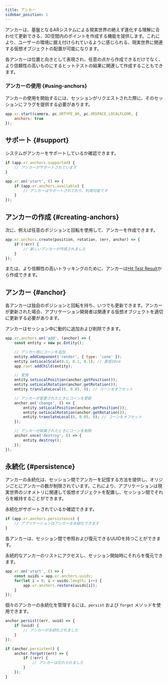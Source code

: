 ```yaml
---
title: アンカー
sidebar_position: 1
---
```


アンカーは、基盤となるARシステムによる現実世界の絶えず進化する理解に合わせて更新できる、3D空間内のポイントを作成する機能を提供します。これにより、ユーザーの環境に据え付けられているように感じられる、現実世界に関連する仮想オブジェクトの配置が可能になります。

各アンカーは位置と向きとして表現され、任意の点から作成できるだけでなく、より信頼性の高いものにするヒットテストの結果に関連して作成することもできます。

### アンカーの使用 {#using-anchors}

アンカーの使用を開始するには、セッションがリクエストされた際に、そのセッションにフラグを提供する必要があります。

```javascript
app.xr.start(camera, pc.XRTYPE_AR, pc.XRSPACE_LOCALFLOOR, {
    anchors: true
});
```

## サポート {#support}

システムがアンカーをサポートしているか確認できます。

```javascript
if (app.xr.anchors.supported) {
    // アンカーがサポートされています
}

app.xr.on('start', () => {
    if (app.xr.anchors.available) {
        // アンカーはサポートされており、利用可能です
    }
});
```

## アンカーの作成 {#creating-anchors}

次に、例えば任意のポジションと回転を使用して、アンカーを作成できます。

```javascript
app.xr.anchors.create(position, rotation, (err, anchor) => {
    if (!err) {
        // 新しいアンカーが作成されました
    }
});
```

または、より信頼性の高いトラッキングのために、アンカーは[Hit Test Result][1]から作成できます。

## アンカー {#anchor}

各アンカーは独自のポジションと回転を持ち、いつでも更新できます。アンカーが更新された場合、アプリケーション開発者は関連する仮想オブジェクトを適切に更新する必要があります。

アンカーはセッション中に動的に追加および削除できます。

```javascript
app.xr.anchors.on('add', (anchor) => {
    const entity = new pc.Entity();

    // アンカー用にコーンを追加
    entity.addComponent('render', { type: 'cone' });
    entity.setLocalScale(0.1, 0.1, 0.1); // 直径10cm
    app.root.addChild(entity);

    // 変換
    entity.setLocalPosition(anchor.getPosition());
    entity.setLocalRotation(anchor.getRotation());
    entity.translateLocal(0, 0.05, 0); // コーンをオフセット

    // アンカーが変更されたときにコーンを更新
    anchor.on('change', () => {
        entity.setLocalPosition(anchor.getPosition());
        entity.setLocalRotation(anchor.getRotation());
        entity.translateLocal(0, 0.05, 0); // コーンをオフセット
    });

    // アンカーが破棄されたときにコーンを削除
    anchor.once('destroy', () => {
        entity.destroy();
    });
});
```

## 永続化 {#persistence}

アンカーの永続化は、セッション間でアンカーを記憶する方法を提供し、オリジンごとにアンカーの数が制限されています。これにより、アプリケーションは現実世界のジオメトリに関連して仮想オブジェクトを配置し、セッション間でそれらを維持することができます。

永続化がサポートされているか確認できます。

```javascript
if (app.xr.anchors.persistence) {
    // アプリケーションはアンカーを永続化できます
}
```

各アンカーは、セッション間で参照および復元できるUUIDを持つことができます。

永続的なアンカーのリストにアクセスし、セッション開始時にそれらを復元できます。

```javascript
app.xr.on('start', () => {
    const uuids = app.xr.anchors.uuids;
    for(let i = 0; i < uuids.length; i++) {
        app.xr.anchors.restore(uuids[i]);
    }
});
```

個々のアンカーの永続化を管理するには、`persist` および `forget` メソッドを使用できます。

```javascript
anchor.persist((err, uuid) => {
    if (uuid) {
        // アンカーが永続化されました
    }
});
```

```javascript
if (anchor.persistent) {
    anchor.forget((err) => {
        if (!err) {
            // アンカーは忘れられました
        }
    });
}
```

[1]: /user-manual/xr/ar/hit-testing/#anchors
